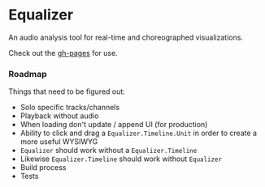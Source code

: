 # Equalizer

An audio analysis tool for real-time and choreographed visualizations.

Check out the [gh-pages](https://jonobr1.github.io/equalizer) for use.

### Roadmap

Things that need to be figured out:

+ Solo specific tracks/channels
+ Playback without audio
+ When loading don't update / append UI (for production)
+ Ability to click and drag a `Equalizer.Timeline.Unit` in order to create a more useful WYSIWYG
+ `Equalizer` should work without a `Equalizer.Timeline`
+ Likewise `Equalizer.Timeline` should work without `Equalizer`
+ Build process
+ Tests
